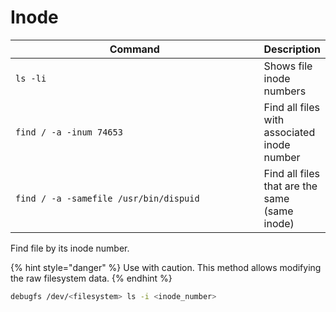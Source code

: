 # Inode

<table data-header-hidden data-full-width="true"><thead><tr><th width="405">Command</th><th>Description</th></tr></thead><tbody><tr><td><code>ls -li</code></td><td>Shows file inode numbers</td></tr><tr><td><code>find / -a -inum 74653</code></td><td>Find all files with associated inode number</td></tr><tr><td><code>find / -a -samefile /usr/bin/dispuid</code></td><td>Find all files that are the same (same inode)</td></tr></tbody></table>

Find file by its inode number.

{% hint style="danger" %}
Use with caution. This method allows modifying the raw filesystem data.
{% endhint %}

```bash
debugfs /dev/<filesystem> ls -i <inode_number>
```

